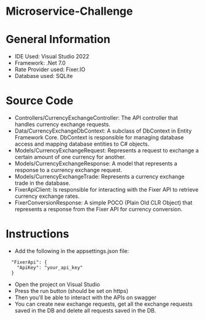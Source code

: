 # Microservice-Challenge

# General Information
- IDE Used: Visual Studio 2022
- Framework: .Net 7.0
- Rate Provider used: Fixer.IO
- Database used: SQLite

# Source Code
- Controllers/CurrencyExchangeController: The API controller that handles currency exchange requests.
- Data/CurrencyExchangeDbContext: A subclass of DbContext in Entity Framework Core. DbContext is responsible for managing database access and mapping database entities to C# objects.
- Models/CurrencyExchangeRequest: Represents a request to exchange a certain amount of one currency for another.
- Models/CurrencyExchangeResponse: A model that represents a response to a currency exchange request.
- Models/CurrencyExchangeTrade: Represents a currency exchange trade in the database.
- FixerApiClient: Is responsible for interacting with the Fixer API to retrieve currency exchange rates.
- FixerConversionResponse: A simple POCO (Plain Old CLR Object) that represents a response from the Fixer API for currency conversion.

# Instructions
- Add the following in the appsettings.json file:
```
  "FixerApi": {
    "ApiKey": "your_api_key"
  }
```
- Open the project on Visual Studio
- Press the run button (should be set on https)
- Then you'll be able to interact with the APIs on swagger
- You can create new exchange requests, get all the exchange requests saved in the DB and delete all requests saved in the DB.
